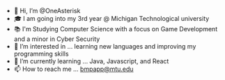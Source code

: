 - 👋 Hi, I’m @OneAsterisk
- 🎓 I am going into my 3rd year @ Michigan Technological university
- 📚 I'm Studying Computer Science with a focus on Game Development and a minor in Cyber Security
- 👀 I’m interested in ... learning new languages and improving my programming skills
- 🌱 I’m currently learning ... Java, Javascript, and React
- 📫 How to reach me ... bmpapp@mtu.edu

<!---
OneAsterisk/OneAsterisk is a ✨ special ✨ repository because its `README.md` (this file) appears on your GitHub profile.
You can click the Preview link to take a look at your changes.
--->
